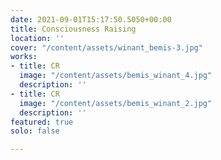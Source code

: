 ```yaml
---
date: 2021-09-01T15:17:50.5050+00:00
title: Consciousness Raising
location: ''
cover: "/content/assets/winant_bemis-3.jpg"
works:
- title: CR
  image: "/content/assets/bemis_winant_4.jpg"
  description: ''
- title: CR
  image: "/content/assets/bemis_winant_2.jpg"
  description: ''
featured: true
solo: false

---
```

